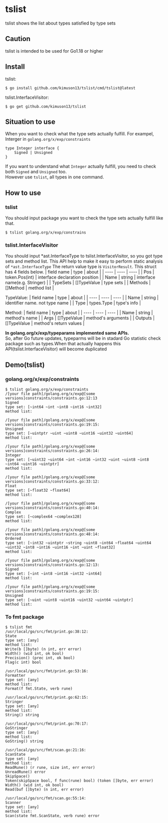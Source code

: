 # tslist
tslist shows the list about types satisfied by type sets
## Caution
tslist is intended to be used for Go1.18 or higher
## Install
tslist:
```
$ go install github.com/kimuson13/tslist/cmd/tslist@latest
```
tslist.InterfaceVisitor:
```
$ go get github.com/kimuson13/tslist
```
## Situation to use
When you want to check what the type sets actually fulfill.
For exampel, Interger in `golang.org/x/exp/constraints`
```
type Integer interface {
    Signed | Unsigned
}
```
If you want to understand what `Integer` actually fulfill, you need to check both `Signed` and `Unsigned` too.  
However use `tslist`, all types in one command.
## How to use
### tslist
You should input package you want to check the type sets actually fulfill like that.
```
$ tslist golang.org/x/exp/constrains
```
### tslist.InterfaceVisitor
You should input *ast.InterfaceType to tslist.InterfaceVisitor, so you got type sets and method list.
This API help to make it easy to perform static analysis of `*ast.InterfaceType`
The return value type is `VisitorResult`. This struct has 4 fields below.
| field name | type | about |
| ---- | ---- | ---- | 
|  Pos  |  token.Pos(int)  | interface declaration position |
|  Name  |  string  | interface name(e.g. Stringer) |
| TypeSets | []TypeValue | type sets |
| Methods | []Method | method list |

TypeValue:
| field name | type | about |
| ---- | ---- | ---- |
| Name | string | identifier name. not type name |
| Type | types.Type | type's info |

Method:
| field name | type | about |
| ---- | ---- | ---- |
| Name | string | method's name |
| Args | []TypeValue | method's arguments |
| Outputs | []TypeValue | method's return values |

**In golang.org/x/exp/typeparams implemented same APIs.**  
So, after Go future updates, typeparms will be in stadard Go statistic check package such as types.When that actually happens this API(tslist.InterfaceVisitor) will become duplicated
## Demo(tslist)
### golang.org/x/exp/constraints
```
$ tslist golang.org/x/exp/constraints
/[your file path]/golang.org/x/exp@[some versions]constraints/constraints.go:12:13
Signed
type set: [~int64 ~int ~int8 ~int16 ~int32]
method list:

/[your file path]/golang.org/x/exp@[some versions]constraints/constraints.go:19:15: 
Unsigned
type set: [~uintptr ~uint ~uint8 ~uint16 ~uint32 ~uint64]
method list:

/[your file path]/golang.org/x/exp@[some versions]constraints/constraints.go:26:14: 
Integer
type set: [~uint32 ~uint64 ~int ~int16 ~int32 ~uint ~uint8 ~int8 ~int64 ~uint16 ~uintptr]
method list:

/[your file path]/golang.org/x/exp@[some versions]constraints/constraints.go:33:12: 
Float
type set: [~float32 ~float64]
method list:

/[your file path]/golang.org/x/exp@[some versions]constraints/constraints.go:40:14: 
Complex
type set: [~complex64 ~complex128]
method list:

/[your file path]/golang.org/x/exp@[some versions]constraints/constraints.go:48:14: 
Ordered
type set: [~int32 ~uintptr ~string ~uint8 ~int64 ~float64 ~uint64 ~uint32 ~int8 ~int16 ~uint16 ~int ~uint ~float32]
method list:

/[your file path]/golang.org/x/exp@[some versions]constraints/constraints.go:12:13: 
Signed
type set: [~int ~int8 ~int16 ~int32 ~int64]
method list:

/[your file path]/golang.org/x/exp@[some versions]constraints/constraints.go:19:15: 
Unsigned
type set: [~uint ~uint8 ~uint16 ~uint32 ~uint64 ~uintptr]
method list:
```
### To fmt package
```
$ tslist fmt
/usr/local/go/src/fmt/print.go:38:12: 
State
type set: [any]
method list:
Write(b []byte) (n int, err error) 
Width() (wid int, ok bool) 
Precision() (prec int, ok bool) 
Flag(c int) bool

/usr/local/go/src/fmt/print.go:53:16: 
Formatter
type set: [any]
method list:
Format(f fmt.State, verb rune) 

/usr/local/go/src/fmt/print.go:62:15: 
Stringer
type set: [any]
method list:
String() string

/usr/local/go/src/fmt/print.go:70:17: 
GoStringer
type set: [any]
method list:
GoString() string

/usr/local/go/src/fmt/scan.go:21:16: 
ScanState
type set: [any]
method list:
ReadRune() (r rune, size int, err error) 
UnreadRune() error
SkipSpace() 
Token(skipSpace bool, f func(rune) bool) (token []byte, err error) 
Width() (wid int, ok bool) 
Read(buf []byte) (n int, err error) 

/usr/local/go/src/fmt/scan.go:55:14: 
Scanner
type set: [any]
method list:
Scan(state fmt.ScanState, verb rune) error
```